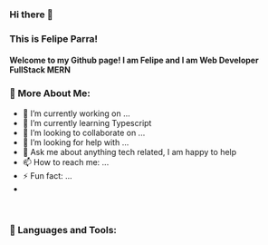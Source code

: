 ### Hi there 👋

### This is Felipe Parra!

#### Welcome to my Github page! I am Felipe and I am Web Developer FullStack MERN


### 🧐 More About Me:


- 🔭 I’m currently working on ...
- 🌱 I’m currently learning Typescript
- 👯 I’m looking to collaborate on ...
- 🤔 I’m looking for help with ...
- 💬 Ask me about anything tech related, I am happy to help
- 📫 How to reach me: ...
- ⚡ Fun fact: ...
- 
<br>

### 🔨 Languages and Tools:


<!--
**felipe-parra/felipe-parra** is a ✨ _special_ ✨ repository because its `README.md` (this file) appears on your GitHub profile.

Here are some ideas to get you started:

- 🔭 I’m currently working on ...
- 🌱 I’m currently learning ...
- 👯 I’m looking to collaborate on ...
- 🤔 I’m looking for help with ...
- 💬 Ask me about ...
- 📫 How to reach me: ...
- 😄 Pronouns: ...
- ⚡ Fun fact: ...
-->
